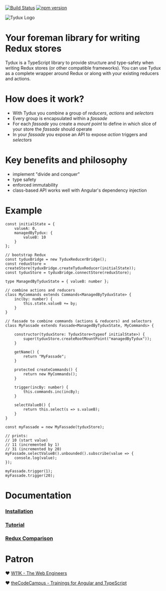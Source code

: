 
[![Build Status](https://travis-ci.org/w11k/Tydux.svg?branch=master)](https://travis-ci.org/w11k/Tydux)
[![npm version](https://badge.fury.io/js/%40w11k%2Ftydux.svg)](https://badge.fury.io/js/%40w11k%2Ftydux)

![Tydux Logo](https://raw.githubusercontent.com/w11k/Tydux/master/doc/tydux_logo.png)

# Your foreman  library for writing Redux stores

Tydux is a TypeScript library to provide structure and type-safety when writing Redux stores (or other compatible frameworks). You can use Tydux as a complete wrapper around Redux or along with your existing reducers and actions.  

# How does it work?

- With Tydux you combine a group of *reducers*, *actions* and *selectors*
- Every group is encapsulated within a *fassade*
- For each *fassade* you create a *mount point* to define in which slice of your store the *fassade* should operate
- In your *fassade* you expose an API to expose *action* triggers and *selectors* 


# Key benefits and philosophy

- implement "divide and conquer" 
- type safety 
- enforced immutability
- class-based API works well with Angular's dependency injection

# Example

    const initialState = {
        valueA: 0,
        managedByTydux: {
            valueB: 10
        }
    };

    // bootstrap Redux
    const tyduxBridge = new TyduxReducerBridge();
    const reduxStore = createStore(tyduxBridge.createTyduxReducer(initialState));
    const tyduxStore = tyduxBridge.connectStore(reduxStore);

    type ManagedByTyduxState = { valueB: number };

    // combine actions and reducers
    class MyCommands extends Commands<ManagedByTyduxState> {
        inc(by: number) {
            this.state.valueB += by;
        }
    }

    // fassade to combine commands (actions & reducers) and selectors
    class MyFassade extends Fassade<ManagedByTyduxState, MyCommands> {

        constructor(tyduxStore: TyduxStore<typeof initialState>) {
            super(tyduxStore.createRootMountPoint("managedByTydux"));
        }

        getName() {
            return "MyFassade";
        }

        protected createCommands() {
            return new MyCommands();
        }

        trigger(incBy: number) {
            this.commands.inc(incBy);
        }

        selectValueB() {
            return this.select(s => s.valueB);
        }
    }

    const myFassade = new MyFassade(tyduxStore);

    // prints:
    // 10 (start value)
    // 11 (incremented by 1)
    // 31 (incremented by 20)
    myFassade.selectValueB().unbounded().subscribe(value => {
        console.log(value);
    });

    myFassade.trigger(1);
	myFassade.trigger(20);

# Documentation

### [Installation](https://github.com/Tydux/Tydux/tree/master/doc/installation.md)
### [Tutorial](https://github.com/Tydux/Tydux/tree/master/doc/tutorial.md)
### [Redux Comparison](https://github.com/Tydux/Tydux/tree/master/doc/redux_comparison.md)


# Patron

❤️ [W11K - The Web Engineers](https://www.w11k.de/)

❤️ [theCodeCampus - Trainings for Angular and TypeScript](https://www.thecodecampus.de/)

